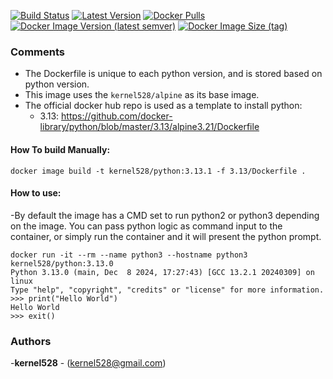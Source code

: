[![Build Status](http://drone.kernelsanders.biz:8080/api/badges/kernel528/python-docker/status.svg)](http://drone.kernelsanders.biz:8080/kernel528/python-docker)
[![Latest Version](https://img.shields.io/github/v/tag/kernel528/python-docker)](https://github.com/kernel528/python-docker/releases/latest)
[![Docker Pulls](https://img.shields.io/docker/pulls/kernel528/python)](https://hub.docker.com/r/kernel528/python)
[![Docker Image Version (latest semver)](https://img.shields.io/docker/v/kernel528/python?sort=semver)](https://hub.docker.com/r/kernel528/python)
[![Docker Image Size (tag)](https://img.shields.io/docker/image-size/kernel528/python)](https://hub.docker.com/r/kernel528/python)

### Comments
- The Dockerfile is unique to each python version, and is stored based on python version.
- This image uses the `kernel528/alpine` as its base image.
- The official docker hub repo is used as a template to install python:  
  - 3.13: https://github.com/docker-library/python/blob/master/3.13/alpine3.21/Dockerfile

#### How To build Manually:
``docker image build -t kernel528/python:3.13.1 -f 3.13/Dockerfile .``

#### How to use:
-By default the image has a CMD set to run python2 or python3 depending on the image.  You can pass python logic as command input to the container, or simply run the container and it will present the python prompt.
```
docker run -it --rm --name python3 --hostname python3 kernel528/python:3.13.0
Python 3.13.0 (main, Dec  8 2024, 17:27:43) [GCC 13.2.1 20240309] on linux
Type "help", "copyright", "credits" or "license" for more information.
>>> print("Hello World")
Hello World
>>> exit()
```

### Authors
-**kernel528** - (kernel528@gmail.com)
